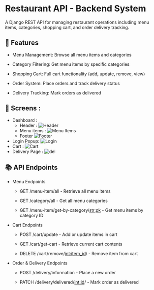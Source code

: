 # Restaurant API - Backend System
A Django REST API for managing restaurant operations including menu items, categories, shopping cart, and order delivery tracking.

## 🚀 Features
- Menu Management: Browse all menu items and categories

- Category Filtering: Get menu items by specific categories

- Shopping Cart: Full cart functionality (add, update, remove, view)

- Order System: Place orders and track delivery status

- Delivery Tracking: Mark orders as delivered


## 📸 Screens :

- Dashboard :
  * Header :
    ![Header](docs/screenshots/header.png)
  * Menu items :
    ![Menu Items](docs/screenshots/MenuItems.png)
  * Footer
    ![Footer](docs/screenshots/footer.png)
- Login Popup:
  ![Login](docs/screenshots/login.png)
- Cart :
  ![Cart](docs/screenshots/cart.png)
- Delivery Page :
  ![del](docs/screenshots/del.png)




## 📚 API Endpoints
- Menu Endpoints
  * GET /menu-item/all - Retrieve all menu items

  * GET /category/all - Get all menu categories

  * GET /menu-item/get-by-category/<str:pk> - Get menu items by category ID

- Cart Endpoints
  * POST /cart/update - Add or update items in cart

  * GET /cart/get-cart - Retrieve current cart contents

  * DELETE /cart/remove/<int:item_id>/ - Remove item from cart

- Order & Delivery Endpoints
  * POST /delivery/information - Place a new order

  * PATCH /delivery/delivered/<int:id>/ - Mark order as delivered

